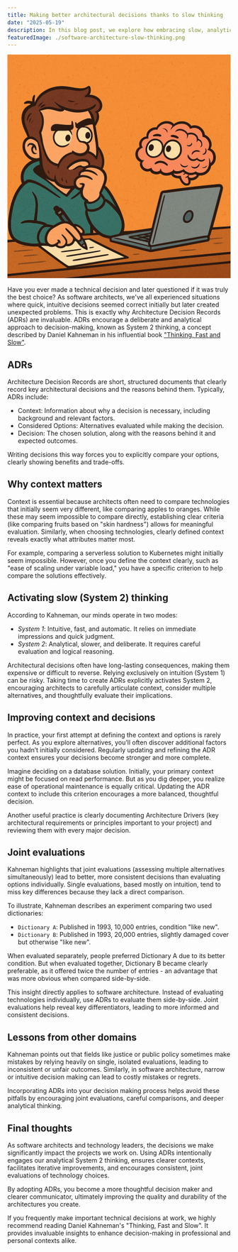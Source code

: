 ```yaml
---
title: Making better architectural decisions thanks to slow thinking
date: "2025-05-19"
description: In this blog post, we explore how embracing slow, analytical thinking, supported by Architecture Decision Records, can lead to more deliberate and durable architectural decisions.
featuredImage: ./software-architecture-slow-thinking.png
---
```


![Software architecture](./software-architecture-slow-thinking.png)

Have you ever made a technical decision and later questioned if it was truly the best choice? As software architects, we've all experienced situations where quick, intuitive decisions seemed correct initially but later created unexpected problems. This is exactly why Architecture Decision Records (ADRs) are invaluable. ADRs encourage a deliberate and analytical approach to decision-making, known as System 2 thinking, a concept described by Daniel Kahneman in his influential book ["Thinking, Fast and Slow"](https://www.amazon.com/Thinking-Fast-Slow-Daniel-Kahneman/dp/0374533555).

## **ADRs**

Architecture Decision Records are short, structured documents that clearly record key architectural decisions and the reasons behind them. Typically, ADRs include:

* Context: Information about why a decision is necessary, including background and relevant factors.
* Considered Options: Alternatives evaluated while making the decision.
* Decision: The chosen solution, along with the reasons behind it and expected outcomes.

Writing decisions this way forces you to explicitly compare your options, clearly showing benefits and trade-offs.


## **Why context matters**

Context is essential because architects often need to compare technologies that initially seem very different, like comparing apples to oranges. While these may seem impossible to compare directly, establishing clear criteria (like comparing fruits based on "skin hardness") allows for meaningful evaluation. Similarly, when choosing technologies, clearly defined context reveals exactly what attributes matter most.

For example, comparing a serverless solution to Kubernetes might initially seem impossible. However, once you define the context clearly, such as "ease of scaling under variable load," you have a specific criterion to help compare the solutions effectively.


## **Activating slow (System 2) thinking**

According to Kahneman, our minds operate in two modes:
* *System 1*: Intuitive, fast, and automatic. It relies on immediate impressions and quick judgment.
* *System 2*: Analytical, slower, and deliberate. It requires careful evaluation and logical reasoning.

Architectural decisions often have long-lasting consequences, making them expensive or difficult to reverse. Relying exclusively on intuition (System 1) can be risky. Taking time to create ADRs explicitly activates System 2, encouraging architects to carefully articulate context, consider multiple alternatives, and thoughtfully evaluate their implications.


## **Improving context and decisions**

In practice, your first attempt at defining the context and options is rarely perfect. As you explore alternatives, you’ll often discover additional factors you hadn’t initially considered. Regularly updating and refining the ADR context ensures your decisions become stronger and more complete.

Imagine deciding on a database solution. Initially, your primary context might be focused on read performance. But as you dig deeper, you realize ease of operational maintenance is equally critical. Updating the ADR context to include this criterion encourages a more balanced, thoughtful decision.

Another useful practice is clearly documenting Architecture Drivers (key architectural requirements or principles important to your project) and reviewing them with every major decision.


## **Joint evaluations**

Kahneman highlights that joint evaluations (assessing multiple alternatives simultaneously) lead to better, more consistent decisions than evaluating options individually. Single evaluations, based mostly on intuition, tend to miss key differences because they lack a direct comparison.

To illustrate, Kahneman describes an experiment comparing two used dictionaries:
* `Dictionary A`: Published in 1993, 10,000 entries, condition "like new".
* `Dictionary B`: Published in 1993, 20,000 entries, slightly damaged cover but otherwise "like new".

When evaluated separately, people preferred Dictionary A due to its better condition. But when evaluated together, Dictionary B became clearly preferable, as it offered twice the number of entries - an advantage that was more obvious when compared side-by-side.

This insight directly applies to software architecture. Instead of evaluating technologies individually, use ADRs to evaluate them side-by-side. Joint evaluations help reveal key differentiators, leading to more informed and consistent decisions.


## **Lessons from other domains**

Kahneman points out that fields like justice or public policy sometimes make mistakes by relying heavily on single, isolated evaluations, leading to inconsistent or unfair outcomes. Similarly, in software architecture, narrow or intuitive decision making can lead to costly mistakes or regrets.

Incorporating ADRs into your decision making process helps avoid these pitfalls by encouraging joint evaluations, careful comparisons, and deeper analytical thinking.


## **Final thoughts**

As software architects and technology leaders, the decisions we make significantly impact the projects we work on. Using ADRs intentionally engages our analytical System 2 thinking, ensures clearer contexts, facilitates iterative improvements, and encourages consistent, joint evaluations of technology choices.

By adopting ADRs, you become a more thoughtful decision maker and clearer communicator, ultimately improving the quality and durability of the architectures you create.

If you frequently make important technical decisions at work, we highly recommend reading Daniel Kahneman's "Thinking, Fast and Slow". It provides invaluable insights to enhance decision-making in professional and personal contexts alike.
